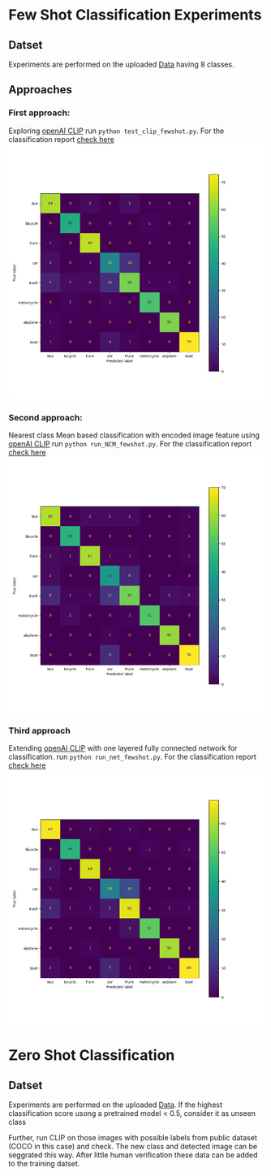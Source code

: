 # Few Shot Classification Experiments

## Datset
Experiments are performed on the uploaded [Data](./data/coco_crops_few_shot) having 8 classes.

## Approaches

### First approach:
Exploring [openAI CLIP](https://github.com/openai/CLIP)
run `python test_clip_fewshot.py`. For the classification report [check here](Results_base/clip_fewshot_test.txt)
![Image of confusion matrix](Results_base/clip_fewshot_test.png)

### Second approach:
Nearest class Mean based classification with encoded image feature using [openAI CLIP](https://github.com/openai/CLIP)
run `python run_NCM_fewshot.py`. For the classification report [check here](Results_NCM/NCM_fewshot.txt)
![Image of confusion matrix](Results_NCM/NCM_fewshot.png)

### Third approach
Extending [openAI CLIP](https://github.com/openai/CLIP) with one layered fully connected network for classification.
run `python run_net_fewshot.py`. For the classification report [check here](Results_net/net_fewshot.txt)
![Image of confusion matrix](Results_net/net_fewshot.png)

# Zero Shot Classification

## Datset
Experiments are performed on the uploaded [Data](./data/coco_crops_zero_shot).
If the highest classification score usong a pretrained model < 0.5, consider it as unseen class

Further, run CLIP on those images with possible labels from public dataset (COCO in this case) and check.
The new class and detected image can be seggrated this way. After little human verification these data can be added to the training datset.